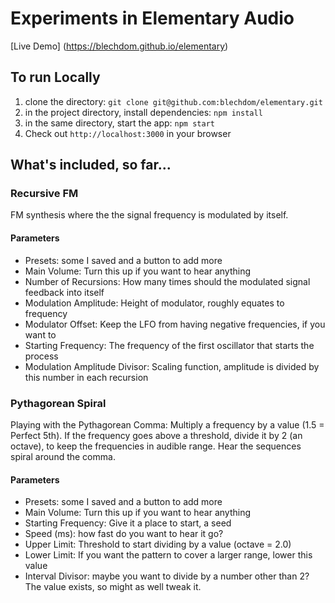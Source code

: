 # Experiments in Elementary Audio

[Live Demo] (https://blechdom.github.io/elementary)

## To run Locally

1. clone the directory: `git clone git@github.com:blechdom/elementary.git`
1. in the project directory, install dependencies: `npm install`
1. in the same directory, start the app: `npm start`
1. Check out `http://localhost:3000` in your browser

## What's included, so far...

### Recursive FM

FM synthesis where the the signal frequency is modulated by itself.

#### Parameters

- Presets: some I saved and a button to add more
- Main Volume: Turn this up if you want to hear anything
- Number of Recursions: How many times should the modulated signal feedback into itself
- Modulation Amplitude: Height of modulator, roughly equates to frequency
- Modulator Offset: Keep the LFO from having negative frequencies, if you want to
- Starting Frequency: The frequency of the first oscillator that starts the process
- Modulation Amplitude Divisor: Scaling function, amplitude is divided by this number in each recursion

### Pythagorean Spiral

Playing with the Pythagorean Comma: Multiply a frequency by a value (1.5 = Perfect 5th). If the frequency goes above a threshold, divide it by 2 (an octave), to keep the frequencies in audible range. Hear the sequences spiral around the comma.

#### Parameters

- Presets: some I saved and a button to add more
- Main Volume: Turn this up if you want to hear anything
- Starting Frequency: Give it a place to start, a seed
- Speed (ms): how fast do you want to hear it go?
- Upper Limit: Threshold to start dividing by a value (octave = 2.0)
- Lower Limit: If you want the pattern to cover a larger range, lower this value
- Interval Divisor: maybe you want to divide by a number other than 2? The value exists, so might as well tweak it.
